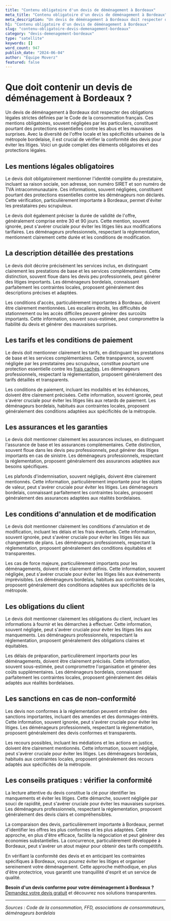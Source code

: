 ```yaml
---
title: "Contenu obligatoire d'un devis de déménagement à Bordeaux"
meta_title: "Contenu obligatoire d'un devis de déménagement à Bordeaux"
meta_description: "Un devis de déménagement à Bordeaux doit respecter des obligations légales strictes définies par le Code de la consommation français. Ces mentions obl."
h1: "Contenu obligatoire d'un devis de déménagement à Bordeaux"
slug: "contenu-obligatoire-devis-demenagement-bordeaux"
category: "devis-demenagement-bordeaux"
type: "satellite"
keywords: []
word_count: 947
publish_date: "2024-06-04"
author: "Équipe Moverz"
featured: false
---
```



# Que doit contenir un devis de déménagement à Bordeaux ?

Un devis de déménagement à Bordeaux doit respecter des obligations légales strictes définies par le Code de la consommation français. Ces mentions obligatoires, souvent négligées par les particuliers, constituent pourtant des protections essentielles contre les abus et les mauvaises surprises. Avec la diversité de l'offre locale et les spécificités urbaines de la métropole bordelaise, il est crucial de vérifier la conformité des devis pour éviter les litiges. Voici un guide complet des éléments obligatoires et des protections légales.

## Les mentions légales obligatoires

Le devis doit obligatoirement mentionner l'identité complète du prestataire, incluant sa raison sociale, son adresse, son numéro SIRET et son numéro de TVA intracommunautaire. Ces informations, souvent négligées, constituent pourtant des protections essentielles contre les déménageurs non déclarés. Cette vérification, particulièrement importante à Bordeaux, permet d'éviter les prestataires peu scrupuleux.

Le devis doit également préciser la durée de validité de l'offre, généralement comprise entre 30 et 90 jours. Cette mention, souvent ignorée, peut s'avérer cruciale pour éviter les litiges liés aux modifications tarifaires. Les déménageurs professionnels, respectant la réglementation, mentionnent clairement cette durée et les conditions de modification.

## La description détaillée des prestations

Le devis doit décrire précisément les services inclus, en distinguant clairement les prestations de base et les services complémentaires. Cette distinction, souvent floue dans les devis peu professionnels, peut générer des litiges importants. Les déménageurs bordelais, connaissant parfaitement les contraintes locales, proposent généralement des descriptions précises et adaptées.

Les conditions d'accès, particulièrement importantes à Bordeaux, doivent être clairement mentionnées. Les escaliers étroits, les difficultés de stationnement ou les accès difficiles peuvent générer des surcoûts importants. Cette information, souvent sous-estimée, peut compromettre la fiabilité du devis et générer des mauvaises surprises.

## Les tarifs et les conditions de paiement

Le devis doit mentionner clairement les tarifs, en distinguant les prestations de base et les services complémentaires. Cette transparence, souvent négligée par les prestataires peu scrupuleux, constitue pourtant une protection essentielle contre les [frais cachés](/blog/prix-demenagement-bordeaux/frais-caches-demenagement-bordeaux). Les déménageurs professionnels, respectant la réglementation, proposent généralement des tarifs détaillés et transparents.

Les conditions de paiement, incluant les modalités et les échéances, doivent être clairement précisées. Cette information, souvent ignorée, peut s'avérer cruciale pour éviter les litiges liés aux retards de paiement. Les déménageurs bordelais, habitués aux contraintes locales, proposent généralement des conditions adaptées aux spécificités de la métropole.

## Les assurances et les garanties

Le devis doit mentionner clairement les assurances incluses, en distinguant l'assurance de base et les assurances complémentaires. Cette distinction, souvent floue dans les devis peu professionnels, peut générer des litiges importants en cas de sinistre. Les déménageurs professionnels, respectant la réglementation, proposent généralement des assurances adaptées aux besoins spécifiques.

Les plafonds d'indemnisation, souvent négligés, doivent être clairement mentionnés. Cette information, particulièrement importante pour les objets de valeur, peut s'avérer cruciale pour éviter les litiges. Les déménageurs bordelais, connaissant parfaitement les contraintes locales, proposent généralement des assurances adaptées aux réalités bordelaises.

## Les conditions d'annulation et de modification

Le devis doit mentionner clairement les conditions d'annulation et de modification, incluant les délais et les frais éventuels. Cette information, souvent ignorée, peut s'avérer cruciale pour éviter les litiges liés aux changements de plans. Les déménageurs professionnels, respectant la réglementation, proposent généralement des conditions équitables et transparentes.

Les cas de force majeure, particulièrement importants pour les déménagements, doivent être clairement définis. Cette information, souvent négligée, peut s'avérer cruciale pour éviter les litiges liés aux événements imprévisibles. Les déménageurs bordelais, habitués aux contraintes locales, proposent généralement des conditions adaptées aux spécificités de la métropole.

## Les obligations du client

Le devis doit mentionner clairement les obligations du client, incluant les informations à fournir et les démarches à effectuer. Cette information, souvent négligée, peut s'avérer cruciale pour éviter les litiges liés aux manquements. Les déménageurs professionnels, respectant la réglementation, proposent généralement des obligations claires et équitables.

Les délais de préparation, particulièrement importants pour les déménagements, doivent être clairement précisés. Cette information, souvent sous-estimée, peut compromettre l'organisation et générer des coûts supplémentaires. Les déménageurs bordelais, connaissant parfaitement les contraintes locales, proposent généralement des délais adaptés aux réalités bordelaises.

## Les sanctions en cas de non-conformité

Les devis non conformes à la réglementation peuvent entraîner des sanctions importantes, incluant des amendes et des dommages-intérêts. Cette information, souvent ignorée, peut s'avérer cruciale pour éviter les litiges. Les déménageurs professionnels, respectant la réglementation, proposent généralement des devis conformes et transparents.

Les recours possibles, incluant les médiations et les actions en justice, doivent être clairement mentionnés. Cette information, souvent négligée, peut s'avérer cruciale pour éviter les litiges. Les déménageurs bordelais, habitués aux contraintes locales, proposent généralement des recours adaptés aux spécificités de la métropole.

## Les conseils pratiques : vérifier la conformité

La lecture attentive du devis constitue la clé pour identifier les manquements et éviter les litiges. Cette démarche, souvent négligée par souci de rapidité, peut s'avérer cruciale pour éviter les mauvaises surprises. Les déménageurs professionnels, respectant la réglementation, proposent généralement des devis clairs et compréhensibles.

La comparaison des devis, particulièrement importante à Bordeaux, permet d'identifier les offres les plus conformes et les plus adaptées. Cette approche, en plus d'être efficace, facilite la négociation et peut générer des économies substantielles. La concurrence, particulièrement développée à Bordeaux, peut s'avérer un atout majeur pour obtenir des tarifs compétitifs.

En vérifiant la conformité des devis et en anticipant les contraintes spécifiques à Bordeaux, vous pourrez éviter les litiges et organiser sereinement votre déménagement. Cette approche méthodique, en plus d'être protectrice, vous garantit une tranquillité d'esprit et un service de qualité.

**Besoin d'un devis conforme pour votre déménagement à Bordeaux ?** [Demandez votre devis gratuit](https://moverz-bordeaux.fr/devis) et découvrez nos solutions transparentes.

---

*Sources : Code de la consommation, FFD, associations de consommateurs, déménageurs bordelais*
